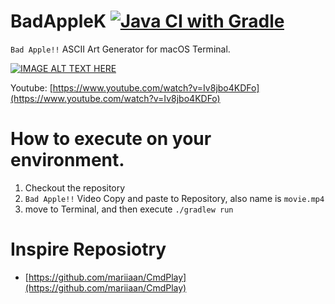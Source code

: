# BadAppleK [![Java CI with Gradle](https://github.com/fumiya-kume/BadAppleK/actions/workflows/gradle.yml/badge.svg)](https://github.com/fumiya-kume/BadAppleK/actions/workflows/gradle.yml)

`Bad Apple!!` ASCII Art Generator for macOS Terminal.

[![IMAGE ALT TEXT HERE](https://user-images.githubusercontent.com/16269075/120477656-fc6f9e80-c3e6-11eb-84f6-79b4e2d1e101.gif)](https://youtu.be/Iv8jbo4KDFo)

Youtube: [https://www.youtube.com/watch?v=Iv8jbo4KDFo](https://www.youtube.com/watch?v=Iv8jbo4KDFo)

# How to execute on your environment.

1. Checkout the repository
2. `Bad Apple!!` Video Copy and paste to Repository, also name is `movie.mp4`
3. move to Terminal, and then execute `./gradlew run`

# Inspire Reposiotry
- [https://github.com/mariiaan/CmdPlay](https://github.com/mariiaan/CmdPlay)
